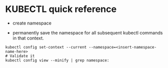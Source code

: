 # KUBECTL quick reference

- create namespace



- permanently save the namespace for all subsequent kubectl commands in that context.
```
kubectl config set-context --current --namespace=<insert-namespace-name-here>
# Validate it
kubectl config view --minify | grep namespace:
```